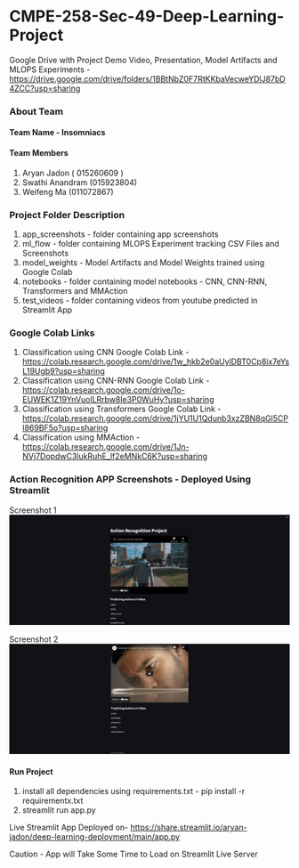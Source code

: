 # CMPE-258-Sec-49-Deep-Learning-Project

Google Drive with Project Demo Video, Presentation, Model Artifacts and MLOPS Experiments - https://drive.google.com/drive/folders/1BBtNbZ0F7RtKKbaVecweYDlJ87bD4ZCC?usp=sharing

### About Team
#### Team Name - Insomniacs
#### Team Members 
1. Aryan Jadon ( 015260609 )
2. Swathi Anandram  (015923804)
3. Weifeng Ma (011072867)

### Project Folder Description
1. app_screenshots - folder containing app screenshots
2. ml_flow - folder containing MLOPS Experiment tracking CSV Files and Screenshots
3. model_weights - Model Artifacts and Model Weights trained using Google Colab
4. notebooks - folder containing model notebooks - CNN, CNN-RNN, Transformers and MMAction
5. test_videos - folder containing videos from youtube predicted in Streamlit App

### Google Colab Links 
1. Classification using CNN Google Colab Link - https://colab.research.google.com/drive/1w_hkb2e0aUylDBT0Cp8ix7eYsL19Ugb9?usp=sharing
2. Classification using CNN-RNN Google Colab Link - https://colab.research.google.com/drive/1o-EUWEK1Z19YnVuolLRrbw8le3P0WuHy?usp=sharing
3. Classification using Transformers Google Colab Link - https://colab.research.google.com/drive/1jYU1U1Qdunb3xzZBN8qGl5CPl869BF5o?usp=sharing
4. Classification using MMAction - https://colab.research.google.com/drive/1Jn-NVj7DopdwC3lukRuhE_lf2eMNkC6K?usp=sharing

### Action Recognition APP Screenshots - Deployed Using Streamlit
Screenshot 1
![](app_screenshots/Screenshot1.png)

Screenshot 2
![](app_screenshots/Screenshot2.png)

#### Run Project
1. install all dependencies using requirements.txt - pip install -r requirementx.txt
2. streamlit run app.py


Live Streamlit App Deployed on- https://share.streamlit.io/aryan-jadon/deep-learning-deployment/main/app.py

Caution - App will Take Some Time to Load on Streamlit Live Server